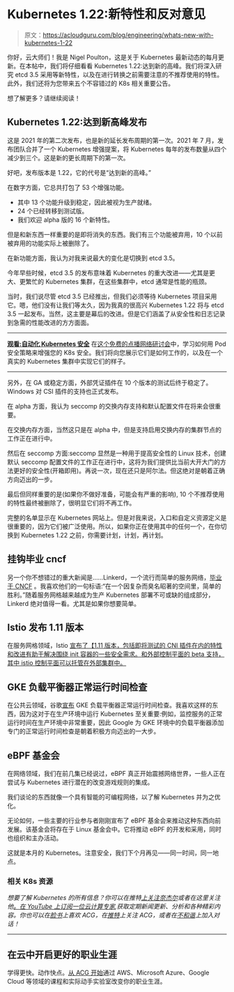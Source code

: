 # Kubernetes 1.22:新特性和反对意见

> 原文：<https://acloudguru.com/blog/engineering/whats-new-with-kubernetes-1-22>

你好，云大师们！我是 Nigel Poulton，这是关于 Kubernetes 最新动态的每月更新。在本帖中，我们将仔细看看 Kubernetes 1.22:达到新的高峰。我们将深入研究 etcd 3.5 采用等新特性，以及在进行转换之前需要注意的不推荐使用的特性。此外，我们还将为您带来五个不容错过的 K8s 相关重要公告。

想了解更多？请继续阅读！

## Kubernetes 1.22:达到新高峰发布

这是 2021 年的第二次发布，也是新的延长发布周期的第一次。2021 年 7 月，发布团队合并了一个 Kubernetes 增强提案，将 Kubernetes 每年的发布数量从四个减少到三个。这是新的更长周期下的第一次。

好吧，发布版本是 1.22，它的代号是“达到新的高峰。”

在数字方面，它总共打包了 53 个增强功能。

*   其中 13 个功能升级到稳定，因此被视为生产就绪。
*   24 个已经转移到测试版。
*   我们欢迎 alpha 版的 16 个新特性。

但是和新东西一样重要的是即将消失的东西。我们有三个功能被弃用，10 个以前被弃用的功能实际上被删除了。

在新功能方面，我认为对我来说最大的变化是切换到 etcd 3.5。

今年早些时候，etcd 3.5 的发布意味着 Kubernetes 的重大改进——尤其是更大、更繁忙的 Kubernetes 集群，在这些集群中，etcd 通常是性能的瓶颈。

当时，我们说尽管 etcd 3.5 已经推出，但我们必须等待 Kubernetes 项目采用它。嗯，他们没有让我们等太久，因为我真的很高兴 Kubernetes 1.22 将与 etcd 3.5 一起发布。当然，这主要是幕后的改进。但是它们涵盖了从安全性和日志记录到急需的性能改进的方方面面。

* * *

**[观看:自动化 Kubernetes 安全](https://go.acloudguru.com/automating-kubernetes-security-webinar)** [](https://get.acloudguru.com/aws-cloud-formation-power-user-webinar) 在[这个免费的点播网络研讨会](https://go.acloudguru.com/automating-kubernetes-security-webinar)中，学习如何用 Pod 安全策略来增强您的 K8s 安全。我们将向您展示它们是如何工作的，以及在一个真实的 Kubernetes 集群中实现它们的样子。

* * *

另外，在 GA 或稳定方面，外部凭证插件在 10 个版本的测试后终于稳定了。Windows 对 CSI 插件的支持也正式发布。

在 alpha 方面，我认为 seccomp 的交换内存支持和默认配置文件在将来会很重要。

在交换内存方面，当然这只是在 alpha 中，但是支持启用交换内存的集群节点的工作正在进行中。

然后在 seccomp 方面:seccomp 显然是一种用于提高安全性的 Linux 技术，创建默认 seccomp 配置文件的工作正在进行中，这将为我们提供比当前大开大门的方法更好的安全性(开箱即用)。再说一次，现在还只是阿尔法。但这绝对是朝着正确方向迈出的一步。

最后但同样重要的是(如果你不做好准备，可能会有严重的影响), 10 个不推荐使用的特性最终被删除了，很明显它们将不再工作。

完整的名单显示在 Kubernetes 网站上。但是对我来说，入口和自定义资源定义是很重要的，因为它们被广泛使用。所以，如果你正在使用其中的任何一个，在你切换到 Kubernetes 1.22 之前，你需要计划，计划，再计划。

## 挂钩毕业 cncf

另一个你不想错过的重大新闻是……Linkerd，一个流行而简单的服务网络，[毕业于 CNCF](https://linkerd.io/2021/07/28/announcing-cncf-graduation/) 。我喜欢他们的一句标语:“在一个因复杂而臭名昭著的空间里，简单的胜利。”随着服务网格越来越成为生产 Kubernetes 部署不可或缺的组成部分，Linkerd 绝对值得一看。尤其是如果你想要简单。

## Istio 发布 1.11 版本

在服务网格领域，Istio [宣布了【1.11 版本，包括即将测试的 CNI 插件在内的特性和改进有助于解决围绕 init 容器的一些安全需求。和外部控制平面的 beta 支持，其中 istio 控制平面可以托管在外部集群中。](https://istio.io/latest/news/releases/1.11.x/announcing-1.11/)

## GKE 负载平衡器正常运行时间检查

在公共云领域，谷歌[宣布](https://cloud.google.com/blog/products/operations/verify-gke-services-are-up-with-dedicated-uptime-checks) GKE 负载平衡器正常运行时间检查。我喜欢这样的东西，因为这对于在生产环境中运行 Kubernetes 至关重要:例如，监控服务的正常运行时间在生产环境中非常重要，因此 Google 为 GKE 环境中的负载平衡器添加专门的正常运行时间检查是朝着积极方向迈出的一大步。

## eBPF 基金会

在网络领域，我们在前几集已经说过，eBPF 真正开始震撼网络世界，一些人正在尝试与 Kubernetes 进行潜在的改变游戏规则的集成。

我们谈论的东西就像一个具有智能的可编程网络，以了解 Kubernetes 并为之优化。

无论如何，一些主要的行业参与者刚刚宣布了 eBPF 基金会来推动这种东西向前发展。该基金会将存在于 Linux 基金会中。它将推动 eBPF 的开发和采用，同时也组织和主办活动。

这就是本月的 Kubernetes。注意安全，我们下个月再见——同一时间，同一地点。

### 相关 K8s 资源

*想要了解 Kubernetes 的所有信息？你可以在推特[上关注奈杰尔](https://twitter.com/nigelpoulton)或者在这里关注他[。在 YouTube 上订阅一位云计算专家](https://nigelpoulton.com/),获取定期新闻更新、分析和各种精彩内容。你也可以在[脸书](https://www.facebook.com/acloudguru)上喜欢 ACG，在[推特](https://twitter.com/acloudguru)上关注 ACG，或者在[不和谐](http://discord.gg/acloudguru)上加入对话！*

* * *

## 在云中开启更好的职业生涯

学得更快。动作快点。[从 ACG 开始](https://acloudguru.com/pricing)通过 AWS、Microsoft Azure、Google Cloud 等领域的课程和实际动手实验室改变你的职业生涯。